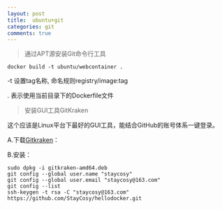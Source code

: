 ```yaml
---
layout: post
title:  ubuntu+git
categories: git
comments: true
---
```


>通过APT源安装Git命令行工具

	docker build -t ubuntu/webcontainer .

-t 设置tag名称, 命名规则registry/image:tag

. 表示使用当前目录下的Dockerfile文件

>安装GUI工具GitKraken

这个应该是Linux平台下最好的GUI工具，能结合GitHub的账号体系一键登录。

A.下载[Gitkraken][Gitkraken]：

B.安装：

	sudo dpkg -i gitkraken-amd64.deb
	git config --global user.name "staycosy"
	git config --global user.email "staycosy@163.com"
	git config --list
	ssh-keygen -t rsa -C "staycosy@163.com"
	https://github.com/StayCosy/hellodocker.git


[Gitkraken]: https://www.gitkraken.com/download/linux-deb
